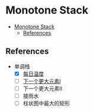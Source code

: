 # Monotone Stack

- [Monotone Stack](#monotone-stack)
  - [References](#references)

## References

- 单调栈
  - [x] [每日温度](https://programmercarl.com/0739.%E6%AF%8F%E6%97%A5%E6%B8%A9%E5%BA%A6.html)
  - [ ] [下一个更大元素I](https://programmercarl.com/0496.%E4%B8%8B%E4%B8%80%E4%B8%AA%E6%9B%B4%E5%A4%A7%E5%85%83%E7%B4%A0I.html)
  - [ ] 下一个更大元素II
  - [ ] 接雨水
  - [ ] 柱状图中最大的矩形

